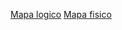 [Mapa logico](https://app.diagrams.net/#G1VmQu1_Gf7nZVuZHocYqGgjthShcgTpcw)
[Mapa fisico](https://docs.google.com/document/d/1-5J1bKrxoPnj9K3ppOFVCNKVIT-SbCzq8PO0f1fdRFA/edit#heading=h.jrvhj75chuaq)
